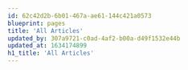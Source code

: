 ```yaml
---
id: 62c42d2b-6b01-467a-ae61-144c421a0573
blueprint: pages
title: 'All Articles'
updated_by: 307a9721-c0ad-4af2-b00a-d49f1532e44b
updated_at: 1634174899
h1_title: 'All Articles'
---
```


